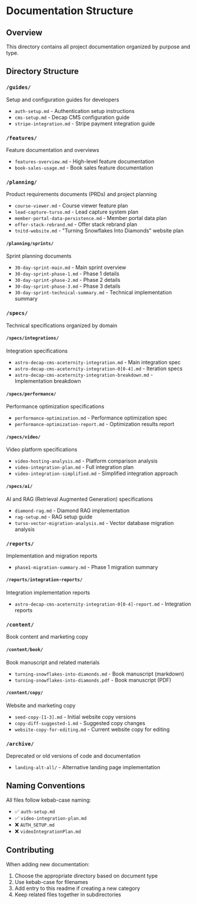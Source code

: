 # Documentation Structure

## Overview

This directory contains all project documentation organized by purpose and type.

## Directory Structure

### `/guides/`
Setup and configuration guides for developers
- `auth-setup.md` - Authentication setup instructions
- `cms-setup.md` - Decap CMS configuration guide
- `stripe-integration.md` - Stripe payment integration guide

### `/features/`
Feature documentation and overviews
- `features-overview.md` - High-level feature documentation
- `book-sales-usage.md` - Book sales feature documentation

### `/planning/`
Product requirements documents (PRDs) and project planning
- `course-viewer.md` - Course viewer feature plan
- `lead-capture-turso.md` - Lead capture system plan
- `member-portal-data-persistence.md` - Member portal data plan
- `offer-stack-rebrand.md` - Offer stack rebrand plan
- `tnitd-website.md` - "Turning Snowflakes Into Diamonds" website plan

#### `/planning/sprints/`
Sprint planning documents
- `30-day-sprint-main.md` - Main sprint overview
- `30-day-sprint-phase-1.md` - Phase 1 details
- `30-day-sprint-phase-2.md` - Phase 2 details
- `30-day-sprint-phase-3.md` - Phase 3 details
- `30-day-sprint-technical-summary.md` - Technical implementation summary

### `/specs/`
Technical specifications organized by domain

#### `/specs/integrations/`
Integration specifications
- `astro-decap-cms-aceternity-integration.md` - Main integration spec
- `astro-decap-cms-aceternity-integration-0[0-4].md` - Iteration specs
- `astro-decap-cms-aceternity-integration-breakdown.md` - Implementation breakdown

#### `/specs/performance/`
Performance optimization specifications
- `performance-optimization.md` - Performance optimization spec
- `performance-optimization-report.md` - Optimization results report

#### `/specs/video/`
Video platform specifications
- `video-hosting-analysis.md` - Platform comparison analysis
- `video-integration-plan.md` - Full integration plan
- `video-integration-simplified.md` - Simplified integration approach

#### `/specs/ai/`
AI and RAG (Retrieval Augmented Generation) specifications
- `diamond-rag.md` - Diamond RAG implementation
- `rag-setup.md` - RAG setup guide
- `turso-vector-migration-analysis.md` - Vector database migration analysis

### `/reports/`
Implementation and migration reports
- `phase1-migration-summary.md` - Phase 1 migration summary

#### `/reports/integration-reports/`
Integration implementation reports
- `astro-decap-cms-aceternity-integration-0[0-4]-report.md` - Integration reports

### `/content/`
Book content and marketing copy

#### `/content/book/`
Book manuscript and related materials
- `turning-snowflakes-into-diamonds.md` - Book manuscript (markdown)
- `turning-snowflakes-into-diamonds.pdf` - Book manuscript (PDF)

#### `/content/copy/`
Website and marketing copy
- `seed-copy-[1-3].md` - Initial website copy versions
- `copy-diff-suggested-1.md` - Suggested copy changes
- `website-copy-for-editing.md` - Current website copy for editing

### `/archive/`
Deprecated or old versions of code and documentation
- `landing-alt-all/` - Alternative landing page implementation

## Naming Conventions

All files follow kebab-case naming:
- ✅ `auth-setup.md`
- ✅ `video-integration-plan.md`
- ❌ `AUTH_SETUP.md`
- ❌ `videoIntegrationPlan.md`

## Contributing

When adding new documentation:
1. Choose the appropriate directory based on document type
2. Use kebab-case for filenames
3. Add entry to this readme if creating a new category
4. Keep related files together in subdirectories
